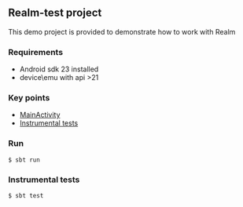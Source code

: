 ## Realm-test project

This demo project is provided to demonstrate how to work with Realm

### Requirements
- Android sdk 23 installed
- device\emu with api >21

### Key points

- [MainActivity](src/main/scala/com/github/aafa/activity/MainActivity.scala)
- [Instrumental tests](src/androidTest/scala)


### Run
`$ sbt run`

### Instrumental tests
`$ sbt test`